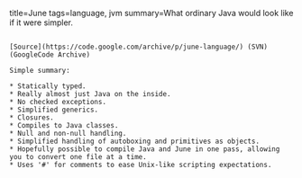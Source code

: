 title=June
tags=language, jvm
summary=What ordinary Java would look like if it were simpler.
~~~~~~

[Source](https://code.google.com/archive/p/june-language/) (SVN)(GoogleCode Archive)

Simple summary:

* Statically typed.
* Really almost just Java on the inside.
* No checked exceptions.
* Simplified generics.
* Closures.
* Compiles to Java classes.
* Null and non-null handling.
* Simplified handling of autoboxing and primitives as objects.
* Hopefully possible to compile Java and June in one pass, allowing you to convert one file at a time.
* Uses '#' for comments to ease Unix-like scripting expectations.

